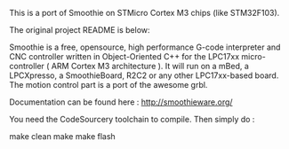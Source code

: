 This is a port of Smoothie on STMicro Cortex M3 chips (like STM32F103).

The original project README is below:

Smoothie is a free, opensource, high performance G-code interpreter and CNC controller written in Object-Oriented C++ for the LPC17xx micro-controller ( ARM Cortex M3 architecture ). It will run on a mBed, a LPCXpresso, a SmoothieBoard, R2C2 or any other LPC17xx-based board. The motion control part is a port of the awesome grbl.

Documentation can be found here : http://smoothieware.org/

You need the CodeSourcery toolchain to compile.
Then simply do : 

make clean
make
make flash
